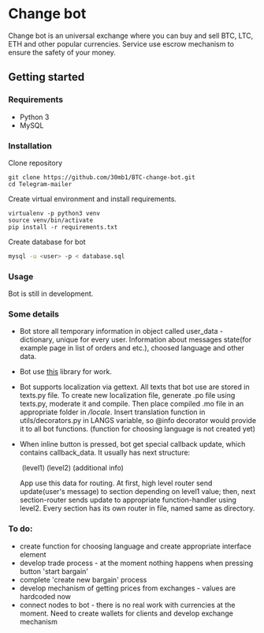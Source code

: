 # Change bot

Change bot is an universal exchange where you can buy and sell BTC, LTC, ETH and other popular currencies. Service use escrow mechanism to ensure the safety of your money.

## Getting started

### Requirements

- Python 3
- MySQL

### Installation

Clone repository

```
git clone https://github.com/30mb1/BTC-change-bot.git
cd Telegram-mailer
```

Create virtual environment and install requirements.

```
virtualenv -p python3 venv
source venv/bin/activate
pip install -r requirements.txt
```

Create database for bot

```bash
mysql -u <user> -p < database.sql
```

### Usage

Bot is still in development.

### Some details

- Bot store all temporary information in object called user_data - dictionary, unique for every user. Information about messages state(for example page in list of orders and etc.), choosed language and other data.

- Bot use [this](https://github.com/python-telegram-bot/python-telegram-bot) library for work.

- Bot supports localization via gettext. All texts that bot use are stored in texts.py file. To create new localization file, generate .po file using texts.py, moderate it and compile. Then place compiled .mo file in an appropriate folder in */locale*. Insert translation function in utils/decorators.py in LANGS variable, so @info decorator would provide it to all bot functions. (function for choosing language is not created yet)

- When inline button is pressed, bot get special callback update, which contains callback_data. It usually has next structure:

  ​	(level1) (level2) (additional info)

  App use this data for routing. At first, high level router send update(user's message) to section depending on level1 value; then, next section-router sends update to appropriate function-handler using level2. Every section has its own router in file, named same as directory.

### To do:

- create function for choosing language and create appropriate interface element
- develop trade process - at the moment nothing happens when pressing button 'start bargain'
- complete 'create new bargain' process
- develop mechanism of getting prices from exchanges - values are hardcoded now
- connect nodes to bot - there is no real work with currencies at the moment. Need to create wallets for clients and develop exchange mechanism
